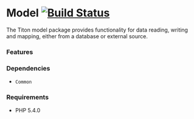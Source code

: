 # Model [![Build Status](https://travis-ci.org/titon/Model.png)](https://travis-ci.org/titon/Model) #

The Titon model package provides functionality for data reading, writing and mapping, either from a database or external source.

### Features ###

### Dependencies ###

* `Common`

### Requirements ###

* PHP 5.4.0